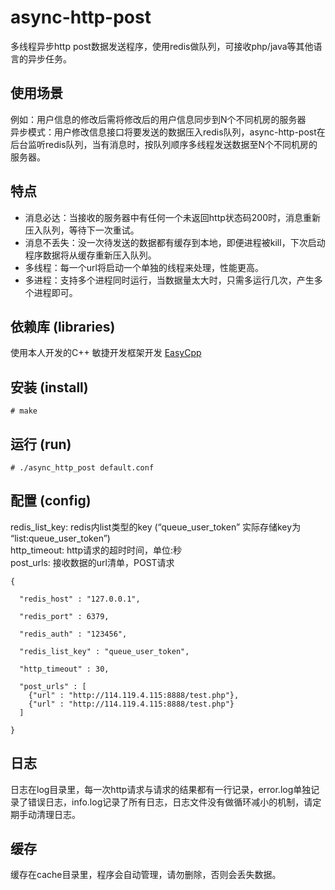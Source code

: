 # async-http-post
多线程异步http post数据发送程序，使用redis做队列，可接收php/java等其他语言的异步任务。

## 使用场景

例如：用户信息的修改后需将修改后的用户信息同步到N个不同机房的服务器  
异步模式：用户修改信息接口将要发送的数据压入redis队列，async-http-post在后台监听redis队列，当有消息时，按队列顺序多线程发送数据至N个不同机房的服务器。

## 特点

- 消息必达：当接收的服务器中有任何一个未返回http状态码200时，消息重新压入队列，等待下一次重试。
- 消息不丢失：没一次待发送的数据都有缓存到本地，即便进程被kill，下次启动程序数据将从缓存重新压入队列。
- 多线程：每一个url将启动一个单独的线程来处理，性能更高。
- 多进程：支持多个进程同时运行，当数据量太大时，只需多运行几次，产生多个进程即可。

## 依赖库 (libraries)
使用本人开发的C++ 敏捷开发框架开发 [EasyCpp](https://github.com/onanying/easycpp)

## 安装 (install)

```
# make
```

## 运行 (run)

```
# ./async_http_post default.conf
```

## 配置 (config)

redis_list_key: redis内list类型的key (“queue_user_token” 实际存储key为 “list:queue_user_token”)  
http_timeout: http请求的超时时间，单位:秒  
post_urls: 接收数据的url清单，POST请求  

```
{

  "redis_host" : "127.0.0.1",

  "redis_port" : 6379,

  "redis_auth" : "123456",

  "redis_list_key" : "queue_user_token",

  "http_timeout" : 30,

  "post_urls" : [
    {"url" : "http://114.119.4.115:8888/test.php"},
    {"url" : "http://114.119.4.115:8888/test.php"}
  ]

}
```

## 日志

日志在log目录里，每一次http请求与请求的结果都有一行记录，error.log单独记录了错误日志，info.log记录了所有日志，日志文件没有做循环减小的机制，请定期手动清理日志。

## 缓存

缓存在cache目录里，程序会自动管理，请勿删除，否则会丢失数据。




